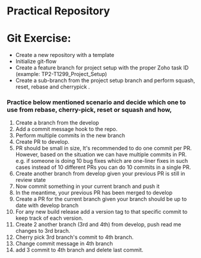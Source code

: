 # Practical Repository


# Git Exercise:
 * Create a new repository with a template
 * Initialize git-flow  
 * Create a feature branch for project setup with the proper Zoho task ID (example: TP2-T1299_Project_Setup)
 * Create a sub-branch from the project setup branch and perform squash, reset, rebase and cherrypick ​​​​​​​.
    
### Practice below mentioned scenario and decide which one to use from rebase, cherry-pick, reset or squash and how,

1. Create a branch from the develop
2. Add a commit message hook to the repo.
3. Perform multiple commits in the new branch
4. Create PR to develop.
5. PR should be small in size, It's recommended to do one commit per PR. However, based on the situation we can have multiple commits in PR. e.g. if  someone is doing 10 bug fixes which are one-liner fixes in such cases instead of 10 different PRs you can do 10 commits in a single PR. 
6. Create another branch from develop given your previous PR is still in review state 
7. Now commit something in your current branch and push it
8. In the meantime, your previous PR has been merged to develop
9. Create a PR for the current branch given your branch should be up to date with develop branch
10. For any new build release add a version tag to that specific commit to keep track of each version.
11. Create 2 another branch (3rd and 4th) from develop, push read me changes to 3rd brach.
12. Cherry pick 3rd branch's commit to 4th branch. 
13. Change commit message in 4th branch
14. add 3 commit to 4th branch and delete last commit.